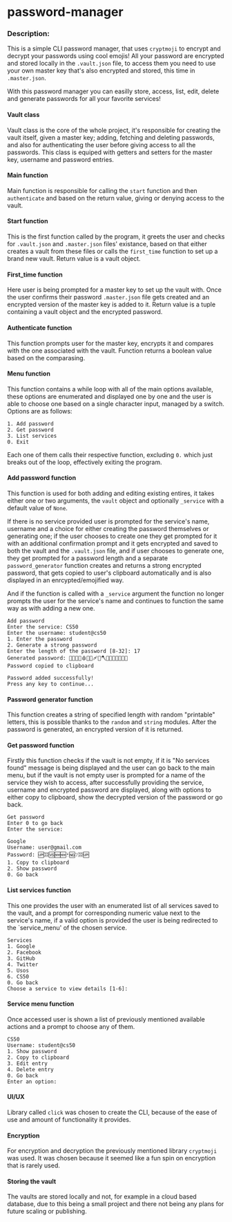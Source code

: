 # password-manager
### Description:
This is a simple CLI password manager, that uses `cryptmoji` to encrypt and decrypt your passwords using cool emojis! All your password are encrypted and stored locally in the `.vault.json` file, to access them you need to use your own master key that's also encrypted and stored, this time in `.master.json`.

With this password manager you can easilly store, access, list, edit, delete and generate passwords for all your favorite services!

#### Vault class
Vault class is the core of the whole project, it's responsible for creating the vault itself, given a master key; adding, fetching and deleting passwords, and also for authenticating the user before giving access to all the passwords.
This class is equiped with getters and setters for the master key, username and password entries.

#### Main function
Main function is responsible for calling the `start` function and then `authenticate` and based on the return value, giving or denying access to the vault.

#### Start function
This is the first function called by the program, it greets the user and checks for `.vault.json` and `.master.json` files' existance, based on that either creates a vault from these files or calls the `first_time` function to set up a brand new vault.
Return value is a vault object.

#### First_time function
Here user is being prompted for a master key to set up the vault with. Once the user confirms their password `.master.json` file gets created and an encrypted version of the master key is added to it.
Return value is a tuple containing a vault object and the encrypted password.

#### Authenticate function
This function prompts user for the master key, encrypts it and compares with the one associated with the vault. Function returns a boolean value based on the comparasing.

#### Menu function
This function contains a while loop with all of the main options available, these options are enumerated and displayed one by one and the user is able to choose one based on a single character input, managed by a switch. Options are as follows:
```
1. Add password
2. Get password
3. List services
0. Exit
```
Each one of them calls their respective function, excluding `0.` which just breaks out of the loop, effectively exiting the program.

#### Add password function
This function is used for both adding and editing existing entires, it  takes either one or two arguments, the `vault` object and optionally `_service` with a default value of `None`.

If there is no service provided user is prompted for the service's name, username and a choice for either creating the password themselves or generating one; if the user chooses to create one they get prompted for it with an additional confirmation prompt and it gets encrypted and saved to both the vault and the `.vault.json` file, and if user chooses to generate one, they get prompted for a password length and a separate `password_generator` function creates and returns a strong encrypted password, that gets copied to user's clipboard automatically and is also displayed in an enrcypted/emojified way.

And if the function is called with a `_service` argument the function no longer prompts the user for the service's name and continues to function the same way as with adding a new one.
```
Add password
Enter the service: CS50
Enter the username: student@cs50
1. Enter the password
2. Generate a strong password
Enter the length of the password [8-32]: 17
Generated password: 🧟❔🆓🈲🩸🆙🈺🩹🧾🪓✅🧢🧹🧞🈁🈵➖
Password copied to clipboard

Password added successfully!
Press any key to continue...
```

#### Password generator function
This function creates a string of specified length with random "printable" letters, this is possible thanks to the `random` and `string` modules. After the password is generated, an encrypted version of it is returned.

#### Get password function
Firstly this function checks if the vault is not empty, if it is "No services found" message is being displayed and the user can go back to the main menu, but if the vault is not empty user is prompted for a name of the service they wish to access, after successfully providing the service, username and encrypted password are displayed, along with options to either copy to clipboard, show the decrypted version of the password or go back.
```
Get password
Enter 0 to go back
Enter the service:
```
```
Google
Username: user@gmail.com
Password: 🆙🈁🆚🆕🆕🃏🆖❔🈁🆙
1. Copy to clipboard
2. Show password
0. Go back
```

#### List services function
This one provides the user with an enumerated list of all services saved to the vault, and a prompt for corresponding numeric value next to the service's name, if a valid option is provided the user is being redirected to the `service_menu' of the chosen service.
```
Services
1. Google
2. Facebook
3. GitHub
4. Twitter
5. Usos
6. CS50
0. Go back
Choose a service to view details [1-6]:
```
#### Service menu function
Once accessed user is shown a list of previously mentioned available actions and a prompt to choose any of them.
```
CS50
Username: student@cs50
1. Show password
2. Copy to clipboard
3. Edit entry
4. Delete entry
0. Go back
Enter an option:
```

#### UI/UX
Library called `click` was chosen to create the CLI, because of the ease of use and amount of functionality it provides.

#### Encryption
For encryption and decryption the previously mentioned library `cryptmoji` was used. It was chosen because it seemed like a fun spin on encryption that is rarely used.

#### Storing the vault
The vaults are stored locally and not, for example in a cloud based database, due to this being a small project and there not being any plans for future scaling or publishing.
